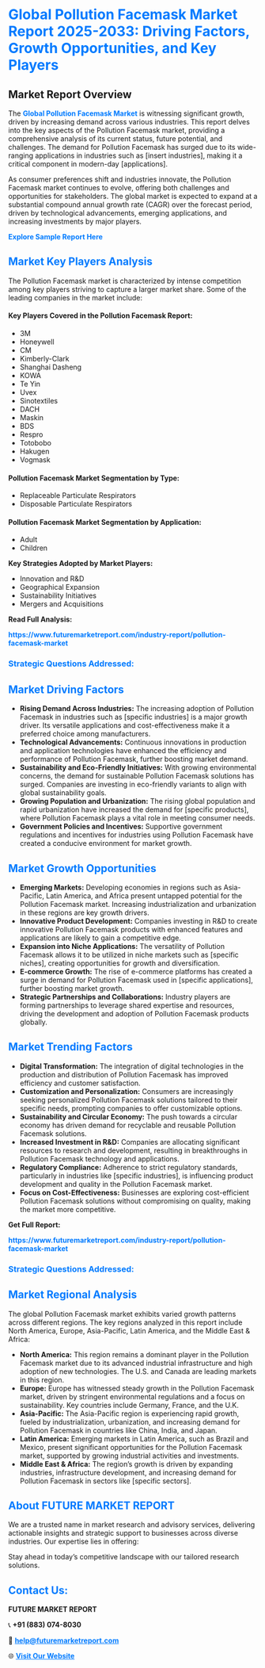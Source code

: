 <h1 style="color: #007BFF;">Global Pollution Facemask Market Report 2025-2033: Driving Factors, Growth Opportunities, and Key Players</h1>

<section id="overview">
<h2>Market Report Overview</h2>
<p>The <a href="https://www.futuremarketreport.com/industry-report/pollution-facemask-market" style="color: #007BFF; text-decoration: none;"><strong>Global Pollution Facemask Market</strong></a> is witnessing significant growth, driven by increasing demand across various industries. This report delves into the key aspects of the Pollution Facemask market, providing a comprehensive analysis of its current status, future potential, and challenges. The demand for Pollution Facemask has surged due to its wide-ranging applications in industries such as [insert industries], making it a critical component in modern-day [applications].</p>
<p>As consumer preferences shift and industries innovate, the Pollution Facemask market continues to evolve, offering both challenges and opportunities for stakeholders. The global market is expected to expand at a substantial compound annual growth rate (CAGR) over the forecast period, driven by technological advancements, emerging applications, and increasing investments by major players.</p>
</section>

<section id="overview">
<p><a href="https://www.futuremarketreport.com/request-sample/reportId=104805" style="color: #007BFF; text-decoration: none;"><strong>Explore Sample Report Here</strong></a></p>
</section>

<section id="key-players">
<h2 style="color: #007BFF;">Market Key Players Analysis</h2>
<p>The Pollution Facemask market is characterized by intense competition among key players striving to capture a larger market share. Some of the leading companies in the market include:</p>
<h4>Key Players Covered in the Pollution Facemask Report:</h4>
<ul><li>3M</li><li>Honeywell</li><li>CM</li><li>Kimberly-Clark</li><li>Shanghai Dasheng</li><li>KOWA</li><li>Te Yin</li><li>Uvex</li><li>Sinotextiles</li><li>DACH</li><li>Maskin</li><li>BDS</li><li>Respro</li><li>Totobobo</li><li>Hakugen</li><li>Vogmask</li></ul>
<h4>Pollution Facemask Market Segmentation by Type:</h4>
<ul><li>Replaceable Particulate Respirators</li><li>Disposable Particulate Respirators</li></ul>

<h4>Pollution Facemask Market Segmentation by Application:</h4>
<ul><li>Adult</li><li>Children</li></ul>
<p><strong>Key Strategies Adopted by Market Players:</strong></p>
<ul>
<li>Innovation and R&D</li>
<li>Geographical Expansion</li>
<li>Sustainability Initiatives</li>
<li>Mergers and Acquisitions</li>
</ul>
</section>

<section>
<p><strong>Read Full Analysis: </strong></p><a href="https://www.futuremarketreport.com/industry-report/pollution-facemask-market" style="color: #007BFF; text-decoration: none;"><strong>https://www.futuremarketreport.com/industry-report/pollution-facemask-market</strong></a>
<h3 style="color: #007BFF;">Strategic Questions Addressed:</h3>
</section>

<section id="driving-factors">
<h2 style="color: #007BFF;">Market Driving Factors</h2>
<ul>
<li><strong>Rising Demand Across Industries:</strong> The increasing adoption of Pollution Facemask in industries such as [specific industries] is a major growth driver. Its versatile applications and cost-effectiveness make it a preferred choice among manufacturers.</li>
<li><strong>Technological Advancements:</strong> Continuous innovations in production and application technologies have enhanced the efficiency and performance of Pollution Facemask, further boosting market demand.</li>
<li><strong>Sustainability and Eco-Friendly Initiatives:</strong> With growing environmental concerns, the demand for sustainable Pollution Facemask solutions has surged. Companies are investing in eco-friendly variants to align with global sustainability goals.</li>
<li><strong>Growing Population and Urbanization:</strong> The rising global population and rapid urbanization have increased the demand for [specific products], where Pollution Facemask plays a vital role in meeting consumer needs.</li>
<li><strong>Government Policies and Incentives:</strong> Supportive government regulations and incentives for industries using Pollution Facemask have created a conducive environment for market growth.</li>
</ul>
</section>

<section id="growth-opportunities">
<h2 style="color: #007BFF;">Market Growth Opportunities</h2>
<ul>
<li><strong>Emerging Markets:</strong> Developing economies in regions such as Asia-Pacific, Latin America, and Africa present untapped potential for the Pollution Facemask market. Increasing industrialization and urbanization in these regions are key growth drivers.</li>
<li><strong>Innovative Product Development:</strong> Companies investing in R&D to create innovative Pollution Facemask products with enhanced features and applications are likely to gain a competitive edge.</li>
<li><strong>Expansion into Niche Applications:</strong> The versatility of Pollution Facemask allows it to be utilized in niche markets such as [specific niches], creating opportunities for growth and diversification.</li>
<li><strong>E-commerce Growth:</strong> The rise of e-commerce platforms has created a surge in demand for Pollution Facemask used in [specific applications], further boosting market growth.</li>
<li><strong>Strategic Partnerships and Collaborations:</strong> Industry players are forming partnerships to leverage shared expertise and resources, driving the development and adoption of Pollution Facemask products globally.</li>
</ul>
</section>

<section id="trending-factors">
<h2 style="color: #007BFF;">Market Trending Factors</h2>
<ul>
<li><strong>Digital Transformation:</strong> The integration of digital technologies in the production and distribution of Pollution Facemask has improved efficiency and customer satisfaction.</li>
<li><strong>Customization and Personalization:</strong> Consumers are increasingly seeking personalized Pollution Facemask solutions tailored to their specific needs, prompting companies to offer customizable options.</li>
<li><strong>Sustainability and Circular Economy:</strong> The push towards a circular economy has driven demand for recyclable and reusable Pollution Facemask solutions.</li>
<li><strong>Increased Investment in R&D:</strong> Companies are allocating significant resources to research and development, resulting in breakthroughs in Pollution Facemask technology and applications.</li>
<li><strong>Regulatory Compliance:</strong> Adherence to strict regulatory standards, particularly in industries like [specific industries], is influencing product development and quality in the Pollution Facemask market.</li>
<li><strong>Focus on Cost-Effectiveness:</strong> Businesses are exploring cost-efficient Pollution Facemask solutions without compromising on quality, making the market more competitive.</li>
</ul>
</section>

<section>
<p><strong>Get Full Report: </strong></p><a href="https://www.futuremarketreport.com/industry-report/pollution-facemask-market" style="color: #007BFF; text-decoration: none;"><strong>https://www.futuremarketreport.com/industry-report/pollution-facemask-market</strong></a>
<h3 style="color: #007BFF;">Strategic Questions Addressed:</h3>
</section>


<section id="regional-analysis">
<h2 style="color: #007BFF;">Market Regional Analysis</h2>
<p>The global Pollution Facemask market exhibits varied growth patterns across different regions. The key regions analyzed in this report include North America, Europe, Asia-Pacific, Latin America, and the Middle East & Africa:</p>
<ul>
<li><strong>North America:</strong> This region remains a dominant player in the Pollution Facemask market due to its advanced industrial infrastructure and high adoption of new technologies. The U.S. and Canada are leading markets in this region.</li>
<li><strong>Europe:</strong> Europe has witnessed steady growth in the Pollution Facemask market, driven by stringent environmental regulations and a focus on sustainability. Key countries include Germany, France, and the U.K.</li>
<li><strong>Asia-Pacific:</strong> The Asia-Pacific region is experiencing rapid growth, fueled by industrialization, urbanization, and increasing demand for Pollution Facemask in countries like China, India, and Japan.</li>
<li><strong>Latin America:</strong> Emerging markets in Latin America, such as Brazil and Mexico, present significant opportunities for the Pollution Facemask market, supported by growing industrial activities and investments.</li>
<li><strong>Middle East & Africa:</strong> The region’s growth is driven by expanding industries, infrastructure development, and increasing demand for Pollution Facemask in sectors like [specific sectors].</li>
</ul>
</section>

<footer>
<h2 style="color: #007BFF;">About FUTURE MARKET REPORT</h2>
<p>We are a trusted name in market research and advisory services, delivering actionable insights and strategic support to businesses across diverse industries. Our expertise lies in offering:</p>

<p>Stay ahead in today’s competitive landscape with our tailored research solutions.</p>

<h2 style="color: #007BFF;">Contact Us:</h2>
<p><strong>FUTURE MARKET REPORT</strong></p>
<p>📞 <strong>+91 (883) 074-8030</strong></p>
<p>📧 <strong><a href="mailto:help@futuremarketreport.com" style="color: #007BFF;">help@futuremarketreport.com</a></strong></p>
<p>🌐 <strong><a href="https://www.futuremarketreport.com/" style="color: #007BFF;">Visit Our Website</a></strong></p>
</footer>